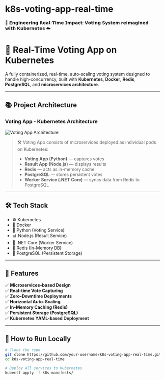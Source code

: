 # k8s-voting-app-real-time
🚀 𝗘𝗻𝗴𝗶𝗻𝗲𝗲𝗿𝗶𝗻𝗴 𝗥𝗲𝗮𝗹-𝗧𝗶𝗺𝗲 𝗜𝗺𝗽𝗮𝗰𝘁: 𝗩𝗼𝘁𝗶𝗻𝗴 𝗦𝘆𝘀𝘁𝗲𝗺 𝗿𝗲𝗶𝗺𝗮𝗴𝗶𝗻𝗲𝗱 𝘄𝗶𝘁𝗵 𝗞𝘂𝗯𝗲𝗿𝗻𝗲𝘁𝗲𝘀 ☁️


# 🚀 Real-Time Voting App on Kubernetes

A fully containerized, real-time, auto-scaling voting system designed to handle high-concurrency, built with **Kubernetes**, **Docker**, **Redis**, **PostgreSQL**, and **microservices architecture**.  

---

## 📚 Project Architecture

### Voting App - Kubernetes Architecture

![Voting App Architecture](https://raw.githubusercontent.com/your-username/your-repo/main/assets/voting-app-architecture.jpeg)

> 🛠 Voting App consists of microservices deployed as individual pods on Kubernetes:
> - **Voting App (Python)** — captures votes
> - **Result App (Node.js)** — displays results
> - **Redis** — acts as in-memory cache
> - **PostgreSQL** — stores persistent votes
> - **Worker Service (.NET Core)** — syncs data from Redis to PostgreSQL


---

## 🛠️ Tech Stack

- ☸️ Kubernetes
- 🐳 Docker
- 🐍 Python (Voting Service)
- 📊 Node.js (Result Service)
- 🔧 .NET Core (Worker Service)
- 🚀 Redis (In-Memory DB)
- 🐘 PostgreSQL (Persistent Storage)

---

## 🚦 Features

✅ **Microservices-based Design**  
✅ **Real-time Vote Capturing**  
✅ **Zero-Downtime Deployments**  
✅ **Horizontal Auto-Scaling**  
✅ **In-Memory Caching (Redis)**  
✅ **Persistent Storage (PostgreSQL)**  
✅ **Kubernetes YAML-based Deployment**

---

## 🚀 How to Run Locally

```bash
# Clone the repo
git clone https://github.com/your-username/k8s-voting-app-real-time.git
cd k8s-voting-app-real-time

# Deploy all services to Kubernetes
kubectl apply -f k8s-manifests/
